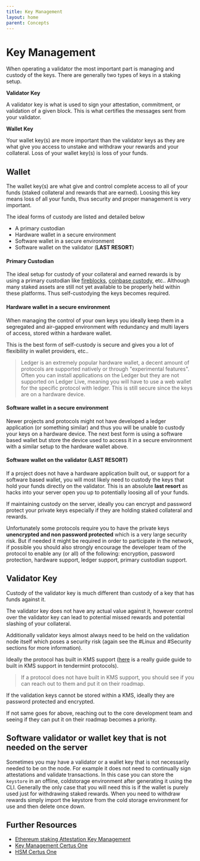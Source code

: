 ```yaml
---
title: Key Management
layout: home
parent: Concepts
---
```


# Key Management

When operating a validator the most important part is managing and custody of the keys. There are generally two types of keys in a staking setup.

**Validator Key**

A validator key is what is used to sign your attestation, commitment, or validation of a given block. This is what certifies the messages sent from your validator.

**Wallet Key**

Your wallet key(s) are more important than the validator keys as they are what give you access to unstake and withdraw your rewards and your collateral. Loss of your wallet key(s) is loss of your funds.

## Wallet

The wallet key(s) are what give and control complete access to all of your funds (staked collateral and rewards that are earned). Loosing this key means loss of all your funds, thus security and proper management is very important.

The ideal forms of custody are listed and detailed below

- A primary custodian
- Hardware wallet in a secure environment
- Software wallet in a secure environment
- Software wallet on the validator (**LAST RESORT**)

#### Primary Custodian

The ideal setup for custody of your collateral and earned rewards is by using a primary custodian like [fireblocks](https://www.fireblocks.com/), [coinbase custody](https://custody.coinbase.com/), etc.. Although many staked assets are still not yet available to be properly held within these platforms. Thus self-custodying the keys becomes required.

#### Hardware wallet in a secure environment

When managing the control of your own keys you ideally keep them in a segregated and air-gapped environment with redundancy and multi layers of access, stored within a hardware wallet.

This is the best form of self-custody is secure and gives you a lot of flexibility in wallet providers, etc..

> Ledger is an extremely popular hardware wallet, a decent amount of protocols are supported natively or through "experimental features". Often you can install applications on the Ledger but they are not supported on Ledger Live, meaning you will have to use a web wallet for the specific protocol with ledger. This is still secure since the keys are on a hardware device.

#### Software wallet in a secure environment

Newer projects and protocols might not have developed a ledger application (or something similar) and thus you will be unable to custody your keys on a hardware device. The next best form is using a software based wallet but store the device used to access it in a secure environment with a similar setup to the hardware wallet above.

#### Software wallet on the validator (**LAST RESORT**)

If a project does not have a hardware application built out, or support for a software based wallet, you will most likely need to custody the keys that hold your funds directly on the validator. This is an absolute **last resort** as hacks into your server open you up to potentially loosing all of your funds.

If maintaining custody on the server, ideally you can encrypt and password protect your private keys especially if they are holding staked collateral and rewards.

Unfortunately some protocols require you to have the private keys **unencrypted and non password protected** which is a very large security risk. But if needed it might be required in order to participate in the network, if possible you should also strongly encourage the developer team of the protocol to enable any (or all) of the following: encryption, password protection, hardware support, ledger support, primary custodian support.

## Validator Key

Custody of the validator key is much different than custody of a key that has funds against it.

The validator key does not have any actual value against it, however control over the validator key can lead to potential missed rewards and potential slashing of your collateral.

Additionally validator keys almost always need to be held on the validation node itself which poses a security risk (again see the #Linux and #Security sections for more information).

Ideally the protocol has built in KMS support ([here](https://docs.tendermint.com/master/tools/remote-signer-validation.html#running-against-kms) is a really guide guide to built in KMS support in tendermint protocols).

> If a protocol does not have built in KMS support, you should see if you can reach out to them and put it on their roadmap.

If the validation keys cannot be stored within a KMS, ideally they are password protected and encrypted.

If not same goes for above, reaching out to the core development team and seeing if they can put it on their roadmap becomes a priority.

## Software validator or wallet key that is not needed on the server

Sometimes you may have a validator or a wallet key that is not necessarily needed to be on the node. For example it does not need to continually sign attestations and validate transactions. In this case you can store the `keystore` in an offline, coldstorage environment after generating it using the CLI. Generally the only case that you will need this is if the wallet is purely used just for withdrawing staked rewards. When you need to withdraw rewards simply import the keystore from the cold storage environment for use and then delete once down. 

## Further Resources
- [Ethereum staking Attestation Key Management](https://www.attestant.io/posts/protecting-validator-keys/)
- [Key Management Certus One](https://kb.certus.one/key_management.html)
- [HSM Certus One](https://kb.certus.one/hsm.html)